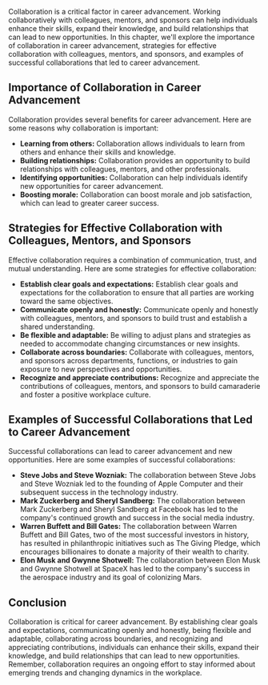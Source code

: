 
Collaboration is a critical factor in career advancement. Working collaboratively with colleagues, mentors, and sponsors can help individuals enhance their skills, expand their knowledge, and build relationships that can lead to new opportunities. In this chapter, we'll explore the importance of collaboration in career advancement, strategies for effective collaboration with colleagues, mentors, and sponsors, and examples of successful collaborations that led to career advancement.

Importance of Collaboration in Career Advancement
-------------------------------------------------

Collaboration provides several benefits for career advancement. Here are some reasons why collaboration is important:

* **Learning from others:** Collaboration allows individuals to learn from others and enhance their skills and knowledge.
* **Building relationships:** Collaboration provides an opportunity to build relationships with colleagues, mentors, and other professionals.
* **Identifying opportunities:** Collaboration can help individuals identify new opportunities for career advancement.
* **Boosting morale:** Collaboration can boost morale and job satisfaction, which can lead to greater career success.

Strategies for Effective Collaboration with Colleagues, Mentors, and Sponsors
-----------------------------------------------------------------------------

Effective collaboration requires a combination of communication, trust, and mutual understanding. Here are some strategies for effective collaboration:

* **Establish clear goals and expectations:** Establish clear goals and expectations for the collaboration to ensure that all parties are working toward the same objectives.
* **Communicate openly and honestly:** Communicate openly and honestly with colleagues, mentors, and sponsors to build trust and establish a shared understanding.
* **Be flexible and adaptable:** Be willing to adjust plans and strategies as needed to accommodate changing circumstances or new insights.
* **Collaborate across boundaries:** Collaborate with colleagues, mentors, and sponsors across departments, functions, or industries to gain exposure to new perspectives and opportunities.
* **Recognize and appreciate contributions:** Recognize and appreciate the contributions of colleagues, mentors, and sponsors to build camaraderie and foster a positive workplace culture.

Examples of Successful Collaborations that Led to Career Advancement
--------------------------------------------------------------------

Successful collaborations can lead to career advancement and new opportunities. Here are some examples of successful collaborations:

* **Steve Jobs and Steve Wozniak:** The collaboration between Steve Jobs and Steve Wozniak led to the founding of Apple Computer and their subsequent success in the technology industry.
* **Mark Zuckerberg and Sheryl Sandberg:** The collaboration between Mark Zuckerberg and Sheryl Sandberg at Facebook has led to the company's continued growth and success in the social media industry.
* **Warren Buffett and Bill Gates:** The collaboration between Warren Buffett and Bill Gates, two of the most successful investors in history, has resulted in philanthropic initiatives such as The Giving Pledge, which encourages billionaires to donate a majority of their wealth to charity.
* **Elon Musk and Gwynne Shotwell:** The collaboration between Elon Musk and Gwynne Shotwell at SpaceX has led to the company's success in the aerospace industry and its goal of colonizing Mars.

Conclusion
----------

Collaboration is critical for career advancement. By establishing clear goals and expectations, communicating openly and honestly, being flexible and adaptable, collaborating across boundaries, and recognizing and appreciating contributions, individuals can enhance their skills, expand their knowledge, and build relationships that can lead to new opportunities. Remember, collaboration requires an ongoing effort to stay informed about emerging trends and changing dynamics in the workplace.

